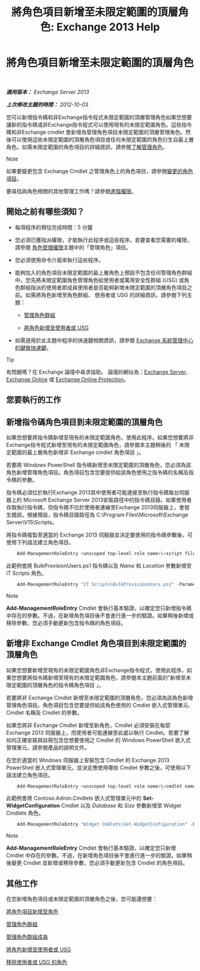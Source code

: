 ﻿---
title: '將角色項目新增至未限定範圍的頂層角色: Exchange 2013 Help'
TOCTitle: 將角色項目新增至未限定範圍的頂層角色
ms:assetid: 52fd3f20-c348-49d5-9bdb-f2cbf780cf2d
ms:mtpsurl: https://technet.microsoft.com/zh-tw/library/Dd979789(v=EXCHG.150)
ms:contentKeyID: 50473111
ms.date: 05/21/2018
mtps_version: v=EXCHG.150
ms.translationtype: MT
---

# 將角色項目新增至未限定範圍的頂層角色

 

_**適用版本：** Exchange Server 2013_

_**上次修改主題的時間：** 2012-10-03_

您可以新增指令碼和非Exchange指令程式未限定範圍的頂層管理角色如果您想要讓新的指令碼或非Exchange指令程式可以使用現有的未限定範圍角色。這些指令碼和非Exchange cmdlet 會新增為管理角色項目未限定範圍的頂層管理角色。然後可以使用這些未限定範圍的頂層角色項目或任何未限定範圍的角色衍生自最上層角色。如需未限定範圍的角色項目的詳細資訊，請參閱[了解管理角色](understanding-management-roles-exchange-2013-help.md)。


> [!NOTE]  
> 如果要變更包含 Exchange Cmdlet 之管理角色上的角色項目，請參閱<a href="change-a-role-entry-exchange-2013-help.md">變更的角色項目</a>。




要尋找與角色相關的其他管理工作嗎？請參閱[進階權限](advanced-permissions-exchange-2013-help.md)。

## 開始之前有哪些須知？

  - 每項程序的預估完成時間：5 分鐘

  - 您必須已獲指派權限，才能執行此程序或這些程序。若要查看您需要的權限，請參閱 [角色管理權限](role-management-permissions-exchange-2013-help.md)主題中的「管理角色」項目。

  - 您必須使用命令介面來執行這些程序。

  - 能夠加入的角色項目未限定範圍的最上層角色上預設不包含任何管理角色群組中。您先將未限定範圍角色管理角色給使用者或萬用安全性群組 (USG) 或角色群組指派的使用者即成員使用者是否能夠新增未限定範圍的頂層角色項目之前。如需將角色新增至角色群組、 使用者或 USG 的詳細資訊，請參閱下列主題：
    
      - [管理角色群組](manage-role-groups-exchange-2013-help.md)
    
      - [將角色新增至使用者或 USG](add-a-role-to-a-user-or-usg-exchange-2013-help.md)

  - 如需適用於此主題中程序的快速鍵相關資訊，請參閱 [Exchange 系統管理中心的鍵盤快速鍵](keyboard-shortcuts-in-the-exchange-admin-center-exchange-online-protection-help.md)。


> [!TIP]  
> 有問題嗎？在 Exchange 論壇中尋求協助。 論壇的網址為：<a href="https://go.microsoft.com/fwlink/p/?linkid=60612">Exchange Server</a>、 <a href="https://go.microsoft.com/fwlink/p/?linkid=267542">Exchange Online</a> 或 <a href="https://go.microsoft.com/fwlink/p/?linkid=285351">Exchange Online Protection</a>。




## 您要執行的工作

## 新增指令碼角色項目到未限定範圍的頂層角色

如果您想要將指令碼新增至現有的未限定範圍角色，使用此程序。如果您想要將非Exchange指令程式新增至現有的未限定範圍角色，請參閱本主題稍後的 「 未限定範圍的最上層角色新增非 Exchange cmdlet 角色項目 」。

若要將 Windows PowerShell 指令碼新增至未限定範圍的頂層角色，您必須為該角色新增管理角色項目。角色項目包含您要提供給該角色使用之指令碼的名稱及指令碼的參數。

指令碼必須位於執行Exchange 2013其中使用者可能連接至執行指令碼每台伺服器上的 Microsoft Exchange Server 2013安裝路徑中的指令碼目錄。如果使用者存取執行指令碼，但指令碼不位於使用者連線至Exchange 2013伺服器上，會發生錯誤。根據預設，指令碼目錄路徑為 C:\\Program Files\\Microsoft\\Exchange Server\\V15\\Scripts。

將指令碼複製至適當的 Exchange 2013 伺服器並決定要使用的指令碼參數後，可使用下列語法建立角色項目。
```powershell
    Add-ManagementRoleEntry <unscoped top-level role name>\<script filename> -Parameters <parameter 1, parameter 2, parameter...> -Type Script -UnscopedTopLevel
```
此範例會將 BulkProvisionUsers.ps1 指令碼以及 *Name* 和 *Location* 參數新增至 IT Scripts 角色。
```powershell
    Add-ManagementRoleEntry "IT Scripts\BulkProvisionUsers.ps1" -Parameters Name, Location -Type Script -UnscopedTopLevel
```

> [!NOTE]  
> <strong>Add-ManagementRoleEntry</strong> Cmdlet 會執行基本驗證，以確定您只新增指令碼中存在的參數。不過，在新增角色項目後不會進行進一步的驗證。如果稍後新增或移除參數，您必須手動更新包含指令碼的角色項目。




## 新增非 Exchange Cmdlet 角色項目到未限定範圍的頂層角色

如果您想要新增至現有的未限定範圍角色非Exchange指令程式，使用此程序。如果您想要將指令碼新增至現有的未限定範圍角色，請參閱本主題前面的"新增至未限定範圍的頂層角色的指令碼角色項目 」。

若要將非 Exchange Cmdlet 新增至未限定範圍的頂層角色，您必須為該角色新增管理角色項目。角色項目包含您要提供給該角色使用的 Cmdlet 嵌入式管理單元、Cmdlet 名稱及 Cmdlet 的參數。

如果您將非 Exchange Cmdlet 新增至新角色，Cmdlet 必須安裝在每部 Exchange 2013 伺服器上，而使用者可能連線至此處以執行 Cmdlet。若要了解如何正確安裝與註冊包含您想要使用之 Cmdlet 的 Windows PowerShell 嵌入式管理單元，請參閱產品的說明文件。

在您於適當的 Windows 伺服器上安裝包含 Cmdlet 的 Exchange 2013 PowerShell 嵌入式管理單元，並決定應使用哪些 Cmdlet 參數之後，可使用以下語法建立角色項目。
```powershell
    Add-ManagementRoleEntry <unscoped top-level role name>\<cmdlet name> -PSSnapinName <snap-in name> -Parameters <parameter 1, parameter 2, parameter...> -Type Cmdlet -UnscopedTopLevel
```

此範例會將 Contoso.Admin.Cmdlets 嵌入式管理單元中的 **Set-WidgetConfiguration** Cmdlet 以及 *Database* 和 *Size* 參數新增至 Widget Cmdlets 角色。
```powershell
    Add-ManagementRoleEntry "Widget Cmdlets\Set-WidgetConfiguration" -PSSnapinName Contoso.Admin.Cmdlets -Parameters Database, Size -Type Cmdlet -UnscopedTopLevel
```

> [!NOTE]  
> <strong>Add-ManagementRoleEntry</strong> Cmdlet 會執行基本驗證，以確定您只新增 Cmdlet 中存在的參數。不過，在新增角色項目後不會進行進一步的驗證。如果稍後變更 Cmdlet 並新增或移除參數，您必須手動更新包含 Cmdlet 的角色項目。




## 其他工作

在您新增角色項目或未限定範圍的頂層角色之後，您可能還想要：

[將角色項目新增至角色](add-a-role-entry-to-a-role-exchange-2013-help.md)

[管理角色群組](manage-role-groups-exchange-2013-help.md)

[管理角色群組成員](manage-role-group-members-exchange-2013-help.md)

[將角色新增至使用者或 USG](add-a-role-to-a-user-or-usg-exchange-2013-help.md)

[移除使用者或 USG 的角色](remove-a-role-from-a-user-or-usg-exchange-2013-help.md)


